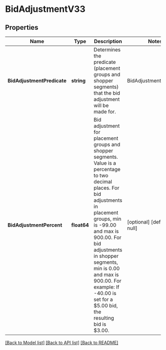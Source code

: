 # BidAdjustmentV33

## Properties
Name | Type | Description | Notes
------------ | ------------- | ------------- | -------------
**BidAdjustmentPredicate** | **string** | Determines the predicate (placement groups and shopper segments) that the bid adjustment will be made for. |BidAdjustmentPredicate|Description| |------|-----------| |PLACEMENT_GROUP_DETAIL_PAGE|Predicate for adjusting bids at detail page placement.| |PLACEMENT_GROUP_HOME|Predicate for adjusting bids at home page placement.| |PLACEMENT_GROUP_OTHER|Predicate for adjusting bids at pages other than detail and home pages placement.| |SHOPPER_SEGMENT_NEW_TO_BRAND_PURCHASE|Predicate for adjusting bids for new-to-brand purchase shopper segment.| | [optional] [default to null]
**BidAdjustmentPercent** | **float64** | Bid adjustment for placement groups and shopper segments. Value is a percentage to two decimal places. For bid adjustments in placement groups, min is -99.00 and max is 900.00. For bid adjustments in shopper segments, min is 0.00 and max is 900.00. For example: If -40.00 is set for a $5.00 bid, the resulting bid is $3.00. | [optional] [default to null]

[[Back to Model list]](../README.md#documentation-for-models) [[Back to API list]](../README.md#documentation-for-api-endpoints) [[Back to README]](../README.md)


